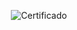 <div align="center">

  ![Certificado](https://user-images.githubusercontent.com/86432393/228112116-3634b14c-4e16-4dd4-bac3-102368c84cd1.png)

</div>